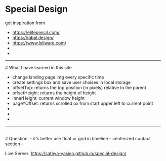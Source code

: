 # Special Design

get inspiration from <br>

- https://elitepencil.com/<br>
- https://iqbal.design/<br>
- https://www.loliware.com/<br>
- <br>
- <br>

<hr>
# What I have learned in this site<br>

- change landing page img every specific time<br>
- create settings box and save user choises in local storage<br>
- offsetTop: returns the top position (in pixels) relative to the parent<br>
- offsetHeight: returns the height of height<br>
- innerHeight: current window height<br>
- pageYOffset: returns scrolled px from start upper left to current point<br>
- <br>
- <br>
- <br>

<hr>

<br>
# Question:
- it's better use float or grid in timeline
- centerized contact section
- 
<br>

Live Server: https://safeya-yasien.github.io/special-design/
